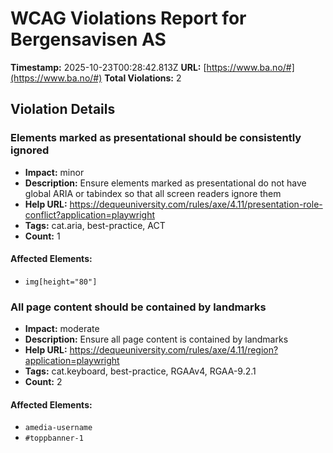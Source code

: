 # WCAG Violations Report for Bergensavisen AS

**Timestamp:** 2025-10-23T00:28:42.813Z
**URL:** [https://www.ba.no/#](https://www.ba.no/#)
**Total Violations:** 2

## Violation Details

### Elements marked as presentational should be consistently ignored

- **Impact:** minor
- **Description:** Ensure elements marked as presentational do not have global ARIA or tabindex so that all screen readers ignore them
- **Help URL:** https://dequeuniversity.com/rules/axe/4.11/presentation-role-conflict?application=playwright
- **Tags:** cat.aria, best-practice, ACT
- **Count:** 1

#### Affected Elements:

- `img[height="80"]`

### All page content should be contained by landmarks

- **Impact:** moderate
- **Description:** Ensure all page content is contained by landmarks
- **Help URL:** https://dequeuniversity.com/rules/axe/4.11/region?application=playwright
- **Tags:** cat.keyboard, best-practice, RGAAv4, RGAA-9.2.1
- **Count:** 2

#### Affected Elements:

- `amedia-username`
- `#toppbanner-1`
